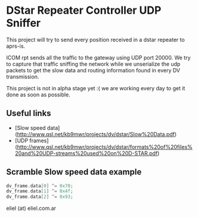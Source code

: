 # DStar Repeater Controller UDP Sniffer

This project will try to send every position received in a dstar repeater to aprs-is.

ICOM rpt sends all the traffic to the gateway using UDP port 20000.
We try to capture that traffic sniffing the network while we unserialize the udp packets to get
the slow data and routing information found in every DV transmission.

This project is not in alpha stage yet :( we are working every day to get it done as soon as possible.

## Useful links
- [Slow speed data] (http://www.qsl.net/kb9mwr/projects/dv/dstar/Slow%20Data.pdf)
- [UDP frames] (http://www.qsl.net/kb9mwr/projects/dv/dstar/formats%20of%20files%20and%20UDP-streams%20used%20on%20D-STAR.pdf)

## Scramble Slow speed data example
```c
dv_frame.data[0] ^= 0x70;
dv_frame.data[1] ^= 0x4f;
dv_frame.data[2] ^= 0x93;
```


eliel (at) eliel.com.ar
